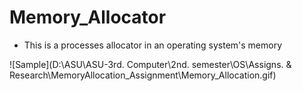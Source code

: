 # Memory_Allocator


* This is a processes allocator in an operating system's memory

![Sample](D:\ASU\ASU-3rd. Computer\2nd. semester\OS\Assigns. & Research\MemoryAllocation_Assignment\Memory_Allocation.gif)
